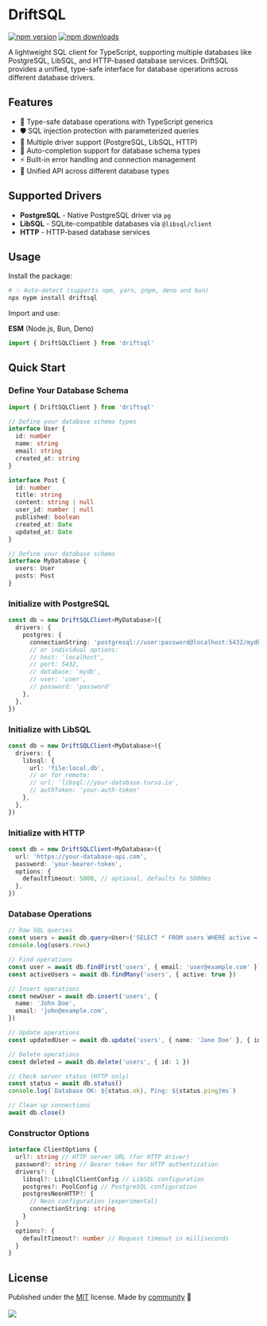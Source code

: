 # DriftSQL

<!-- automd:badges color=yellow -->

[![npm version](https://img.shields.io/npm/v/driftsql?color=yellow)](https://npmjs.com/package/driftsql)
[![npm downloads](https://img.shields.io/npm/dm/driftsql?color=yellow)](https://npm.chart.dev/driftsql)

<!-- /automd -->

A lightweight SQL client for TypeScript, supporting multiple databases like PostgreSQL, LibSQL, and HTTP-based database services. DriftSQL provides a unified, type-safe interface for database operations across different database drivers.

## Features

- 🔐 Type-safe database operations with TypeScript generics
- 🛡️ SQL injection protection with parameterized queries
- 🚀 Multiple driver support (PostgreSQL, LibSQL, HTTP)
- 📝 Auto-completion support for database schema types
- ⚡ Built-in error handling and connection management
- 🔄 Unified API across different database types

## Supported Drivers

- **PostgreSQL** - Native PostgreSQL driver via `pg`
- **LibSQL** - SQLite-compatible databases via `@libsql/client`
- **HTTP** - HTTP-based database services

## Usage

Install the package:

```sh
# ✨ Auto-detect (supports npm, yarn, pnpm, deno and bun)
npx nypm install driftsql
```

Import and use:

<!-- automd:jsimport cdn name="driftsql" -->

**ESM** (Node.js, Bun, Deno)

```js
import { DriftSQLClient } from 'driftsql'
```

<!-- /automd -->

## Quick Start

### Define Your Database Schema

```typescript
import { DriftSQLClient } from 'driftsql'

// Define your database schema types
interface User {
  id: number
  name: string
  email: string
  created_at: string
}

interface Post {
  id: number
  title: string
  content: string | null
  user_id: number | null
  published: boolean
  created_at: Date
  updated_at: Date
}

// Define your database schema
interface MyDatabase {
  users: User
  posts: Post
}
```

### Initialize with PostgreSQL

```typescript
const db = new DriftSQLClient<MyDatabase>({
  drivers: {
    postgres: {
      connectionString: 'postgresql://user:password@localhost:5432/mydb',
      // or individual options:
      // host: 'localhost',
      // port: 5432,
      // database: 'mydb',
      // user: 'user',
      // password: 'password'
    },
  },
})
```

### Initialize with LibSQL

```typescript
const db = new DriftSQLClient<MyDatabase>({
  drivers: {
    libsql: {
      url: 'file:local.db',
      // or for remote:
      // url: 'libsql://your-database.turso.io',
      // authToken: 'your-auth-token'
    },
  },
})
```

### Initialize with HTTP

```typescript
const db = new DriftSQLClient<MyDatabase>({
  url: 'https://your-database-api.com',
  password: 'your-bearer-token',
  options: {
    defaultTimeout: 5000, // optional, defaults to 5000ms
  },
})
```

### Database Operations

```typescript
// Raw SQL queries
const users = await db.query<User>('SELECT * FROM users WHERE active = $1', [true])
console.log(users.rows)

// Find operations
const user = await db.findFirst('users', { email: 'user@example.com' })
const activeUsers = await db.findMany('users', { active: true })

// Insert operations
const newUser = await db.insert('users', {
  name: 'John Doe',
  email: 'john@example.com',
})

// Update operations
const updatedUser = await db.update('users', { name: 'Jane Doe' }, { id: 1 })

// Delete operations
const deleted = await db.delete('users', { id: 1 })

// Check server status (HTTP only)
const status = await db.status()
console.log(`Database OK: ${status.ok}, Ping: ${status.ping}ms`)

// Clean up connections
await db.close()
```

### Constructor Options

```typescript
interface ClientOptions {
  url?: string // HTTP server URL (for HTTP driver)
  password?: string // Bearer token for HTTP authentication
  drivers?: {
    libsql?: LibsqlClientConfig // LibSQL configuration
    postgres?: PoolConfig // PostgreSQL configuration
    postgresNeonHTTP?: {
      // Neon configuration (experimental)
      connectionString: string
    }
  }
  options?: {
    defaultTimeout?: number // Request timeout in milliseconds
  }
}
```

</details>

## License

<!-- automd:contributors license=MIT -->

Published under the [MIT](https://github.com/lassejlv/driftsql/blob/main/LICENSE) license.
Made by [community](https://github.com/lassejlv/driftsql/graphs/contributors) 💛
<br><br>
<a href="https://github.com/lassejlv/driftsql/graphs/contributors">
<img src="https://contrib.rocks/image?repo=lassejlv/driftsql" />
</a>
